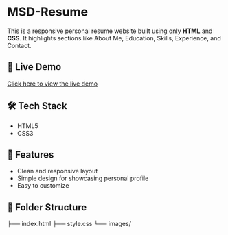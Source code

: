 # MSD-Resume
This is a responsive personal resume website built using only **HTML** and **CSS**. It highlights sections like About Me, Education, Skills, Experience, and Contact.

## 🚀 Live Demo

[Click here to view the live demo]()
## 🛠️ Tech Stack

- HTML5  
- CSS3

## 📁 Features

- Clean and responsive layout  
- Simple design for showcasing personal profile  
- Easy to customize

## 📂 Folder Structure
├── index.html
├── style.css
└── images/
